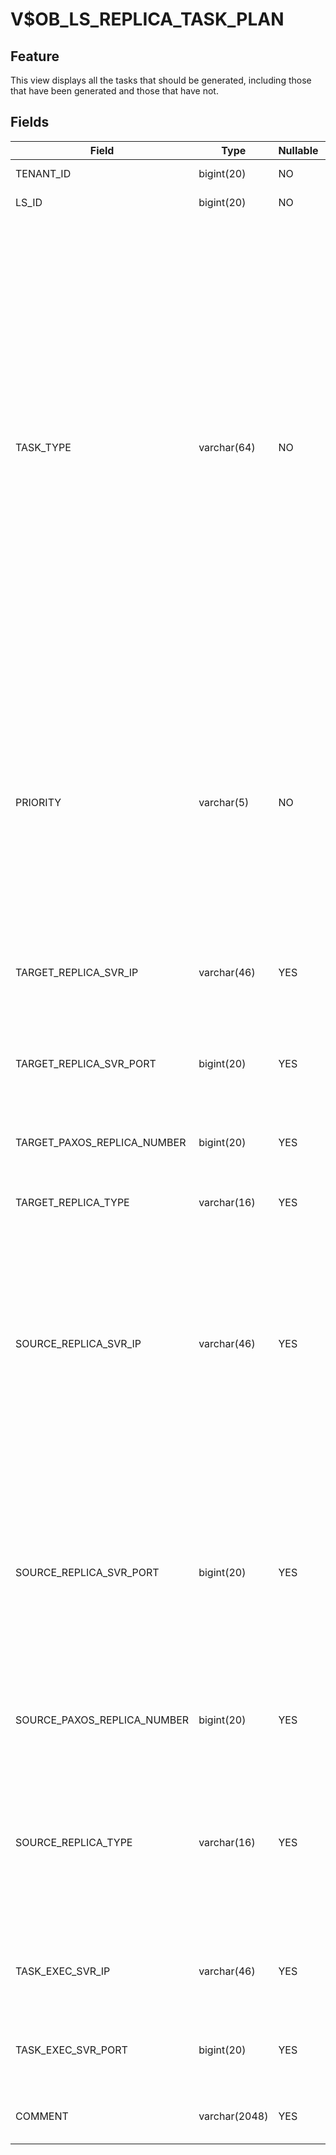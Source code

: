 # V$OB_LS_REPLICA_TASK_PLAN

## Feature

This view displays all the tasks that should be generated, including those that have been generated and those that have not.

## Fields

| Field | Type | Nullable | Description |
|-------------------------|----------------|-----------------|------------------------------------|
| TENANT_ID | bigint(20) | NO | The ID of the tenant. |
| LS_ID | bigint(20) | NO | The log stream ID. |
| TASK_TYPE | varchar(64) | NO | The type of the task. Valid values:<ul><li>MIGRATE REPLICA: indicates a replica migration task.</li><li>ADD REPLICA: indicates a replica adding task.</li> <li>REMOVE PAXOS REPLICA: indicates a replica deletion task.</li> <li>MODIFY PAXOS REPLICA NUMBER: indicates a task that modifies the quorum of the Paxos group.</li></ul> |
| PRIORITY | varchar(5) | NO | The priority of the task. Valid values:<ul><li>LOW: indicates a low-priority task. Only migration tasks can be of low priority.</li><li>HIGH: indicates a high-priority task.</li></ul> |
| TARGET_REPLICA_SVR_IP | varchar(46) | YES | The IP address of the machine where the destination replica resides. |
| TARGET_REPLICA_SVR_PORT | bigint(20) | YES | The port number of the machine where the destination replica resides. |
| TARGET_PAXOS_REPLICA_NUMBER | bigint(20) | YES | The quorum of the Paxos group for the destination replica. |
| TARGET_REPLICA_TYPE | varchar(16) | YES | The type of the destination replica. |
| SOURCE_REPLICA_SVR_IP | varchar(46) | YES | The IP address of the machine where the source replica resides.</br>For tasks such as deleting replicas and modifying the quorum of the Paxos group, this field is invalid and is NULL.  |
| SOURCE_REPLICA_SVR_PORT | bigint(20) | YES | The port number of the machine where the source replica resides.</br>For tasks such as deleting replicas and modifying the quorum of the Paxos group, this field is invalid and is 0.  |
| SOURCE_PAXOS_REPLICA_NUMBER | bigint(20) | YES | The quorum of the Paxos group for the source replica. |
| SOURCE_REPLICA_TYPE | varchar(16) | YES | The type of the source replica.</br>For tasks such as deleting replicas and modifying the quorum of the Paxos group, this field is invalid and is NULL.  |
| TASK_EXEC_SVR_IP | varchar(46) | YES | The IP address of the machine where the task is executed. |
| TASK_EXEC_SVR_PORT | bigint(20) | YES | The port number of the machine where the task is executed. |
| COMMENT | varchar(2048) | YES | The reason why the task was generated. |
